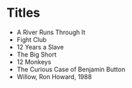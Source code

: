 # Titles

- A River Runs Through It
- Fight Club
- 12 Years a Slave
- The Big Short
- 12 Monkeys
- The Curious Case of Benjamin Button 
- Willow, Ron Howard, 1988